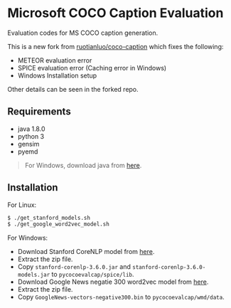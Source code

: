 Microsoft COCO Caption Evaluation
===================

Evaluation codes for MS COCO caption generation.

This is a new fork from [ruotianluo/coco-caption](https://github.com/ruotianluo/coco-caption) which fixes the following:

* METEOR evaluation error
* SPICE evaluation error (Caching error in Windows)
* Windows Installation setup

Other details can be seen in the forked repo.


## Requirements

* java 1.8.0
* python 3
* gensim
* pyemd

> For Windows, download java from [here](https://www.java.com/en/download/manual.jsp).

## Installation

For Linux:

```bash
$ ./get_stanford_models.sh
$ ./get_google_word2vec_model.sh
```

For Windows:

* Download Stanford CoreNLP model from [here](http://nlp.stanford.edu/software/stanford-corenlp-full-2015-12-09.zip).
* Extract the zip file.
* Copy `stanford-corenlp-3.6.0.jar` and `stanford-corenlp-3.6.0-models.jar` to `pycocoevalcap/spice/lib`.
* Download Google News negatie 300 word2vec model from [here](https://s3.amazonaws.com/dl4j-distribution/GoogleNews-vectors-negative300.bin.gz).
* Extract the zip file.
* Copy `GoogleNews-vectors-negative300.bin` to `pycocoevalcap/wmd/data`.